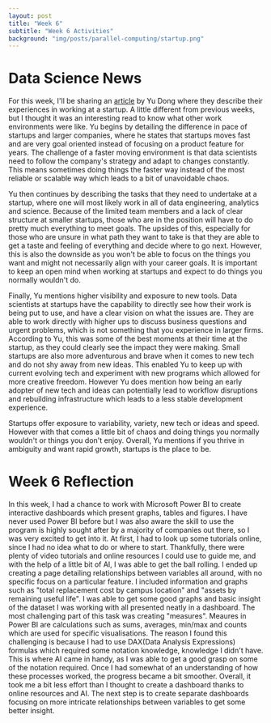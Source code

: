 ```yaml
---
layout: post
title: "Week 6"
subtitle: "Week 6 Activities"
background: "img/posts/parallel-computing/startup.png"
---
```


# Data Science News 
For this week, I'll be sharing an [article](https://towardsdatascience.com/what-being-a-data-scientist-at-a-startup-really-looks-like/) by Yu Dong where they describe their experiences in working at a startup. A little different from previous weeks, but I thought it was an interesting read to know what other work environments were like. Yu begins by detailing the difference in pace of startups and larger companies, where he states that startups moves fast and are very goal oriented instead of focusing on a product feature for years. The challenge of a faster moving environment is that data scientists need to follow the company's strategy and adapt to changes constantly. This means sometimes doing things the faster way instead of the most reliable or scalable way which leads to a bit of unavoidable chaos.

Yu then continues by describing the tasks that they need to undertake at a startup, where one will most likely work in all of data engineering, analytics and science. Because of the limited team members and a lack of clear structure at smaller startups, those who are in the position will have to do pretty much everything to meet goals. The upsides of this, especially for those who are unsure in what path they want to take is that they are able to get a taste and feeling of everything and decide where to go next. However, this is also the downside as you won't be able to focus on the things you want and might not necessarily align with your career goals. It is important to keep an open mind when working at startups and expect to do things you normally wouldn't do.

Finally, Yu mentions higher visibility and exposure to new tools. Data scientists at startups have the capability to directly see how their work is being put to use, and have a clear vision on what the issues are. They are able to work directly with higher ups to discuss business questions and urgent problems, which is not something that you experience in larger firms. According to Yu, this was some of the best moments at their time at the startup, as they could clearly see the impact they were making. Small startups are also more adventurous and brave when it comes to new tech and do not shy away from new ideas. This enabled Yu to keep up with current evolving tech and experiment with new programs which allowed for more creative freedom. However Yu does mention how being an early adopter of new tech and ideas can potentially lead to workflow disruptions and rebuilding infrastructure which leads to a less stable development experience.

Startups offer exposure to variability, variety, new tech or ideas and speed. However with that comes a little bit of chaos and doing things you normally wouldn't or things you don't enjoy. Overall, Yu mentions if you thrive in ambiguity and want rapid growth, startups is the place to be.

# Week 6 Reflection
In this week, I had a chance to work with Microsoft Power BI to create interactive dashboards which present graphs, tables and figures. I have never used Power BI before but I was also aware the skill to use the program is highly sought after by a majority of companies out there, so I was very excited to get into it. At first, I had to look up some tutorials online, since I had no idea what to do or where to start. Thankfully, there were plenty of video tutorials and online resources I could use to guide me, and with the help of a little bit of AI, I was able to get the ball rolling. I ended up creating a page detailing relationships between variables all around, with no specific focus on a particular feature. I included information and graphs such as "total replacement cost by campus location" and "assets by remaining useful life". I was able to get some good graphs and basic insight of the dataset I was working with all presented neatly in a dashboard. The most challenging part of this task was creating "measures". Meaures in Power BI are calculations such as sums, averages, min/max and counts which are used for specific visualisations. The reason I found this challenging is because I had to use DAX(Data Analysis Expressions) formulas which required some notation knowledge, knowledge I didn't have. This is where AI came in handy, as I was able to get a good grasp on some of the notation required. Once I had somewhat of an understanding of how these processes worked, the progress became a bit smoother. Overall, it took me a bit less effort than I thought to create a dashboard thanks to online resources and AI. The next step is to create separate dashboards focusing on more intricate relationships between variables to get some better insight.   